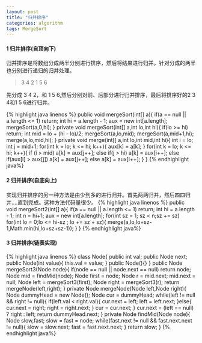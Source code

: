 ```yaml
---
layout: post
title: "归并排序"
categories: algorithm
tags: MergeSort
---
```


#### 1 归并排序(自顶向下)
归并排序是将数组分成两半分别进行排序，然后将结果进行归并。针对分成的两半也分别进行递归的归并处理。

>   3 4 2 1 5 6 

先分成 3 4 2，和 1 5 6,然后分别对前、后部分进行归并排序，最后将排序好的2 3 4和1 5 6进行归并。

{% highlight java linenos %}
public void mergeSort(int[] a){
  if(a == null || a.length <= 1) return;
  int hi = a.length - 1;
  aux = new int[a.length];
  mergeSort(a,0,hi);
}
private void mergeSort(int[] a,int lo,int hi){
  if(lo >= hi) return;
  int mid = lo + (hi - lo)/2;
  mergeSort(a,lo,mid);
  mergeSort(a,mid+1,hi);
  merge(a,lo,mid,hi);
}
private void merge(int[]  a,int lo,int mid,int hi){
    int i = lo;
    int j = mid+1;
    for(int k = lo; k <= hi; k++){
      aux[k] = a[k];
    }
    for(int k = lo; k <= hi; k++){
      if     (i > mid) a[k] = aux[j++];
      else if(j > hi) a[k] = aux[i++];
      else if(aux[i] > aux[j]) a[k] = aux[j++];
      else a[k] = aux[i++];
    }
}
   {% endhighlight java%}

#### 2 归并排序(自底向上)
实现归并排序的另一种方法是由少到多的进行归并。首先两两归并，然后四四归并....直到完成。这种方法代码量很少。
   {% highlight java linenos %}
public void mergeSort2(int[] a){
  if(a == null || a.length <= 1) return;
  int hi = a.length - 1;
  int n = hi+1;
  aux = new int[a.length];
  for(int sz = 1; sz < n;sz += sz)
    for(int lo = 0;lo <= hi-sz ; lo += sz + sz){
      merge(a,lo,lo+sz-1,Math.min(hi,lo+sz+sz-1));
    }
}
   {% endhighlight java%}

#### 3 归并排序(链表实现)

{% highlight java linenos %}
class Node{
  public int val;
  public Node next;
  public Node(int value){
    this.val = value;
  }
  public Node(){}
}
public Node mergeSort3(Node node){
  if(node == null || node.next == null) return node;
  Node mid = findMid(node);
  Node first = node;
  Node r = mid.next;
  mid.next = null;
  Node left = mergeSort3(first);
  Node right = mergeSort3(r);
  return mergeNode(left,right);
}
private Node mergeNode(Node left,Node right){
    Node dummyHead  = new Node();
    Node cur = dummyHead;
    while(left != null && right != null){
      if(left.val < right.val){
         cur.next = left;
         left = left.next;
      }else{
        cur.next = right;
        right = right.next;
      }
      cur = cur.next;
    }
    cur.next = (left == null) ? right : left;
      return dummyHead.next;
}
private Node findMid(Node node){
  Node slow,fast;
  slow = fast = node;
  while(fast.next != null && fast.next.next != null){
    slow = slow.next;
    fast = fast.next.next;
  }
  return slow;
}
   {% endhighlight java%}


